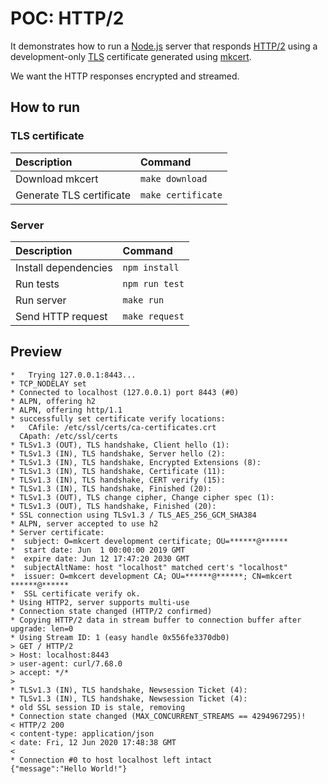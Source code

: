 # POC: HTTP/2

It demonstrates how to run a [Node.js](https://github.com/nodejs/node) server that responds [HTTP/2](https://en.wikipedia.org/wiki/HTTP/2) using a development-only [TLS](https://en.wikipedia.org/wiki/Transport_Layer_Security) certificate generated using [mkcert](https://github.com/FiloSottile/mkcert).

We want the HTTP responses encrypted and streamed.

## How to run

### TLS certificate

| Description | Command |
| :--- | :--- |
| Download mkcert | `make download` |
| Generate TLS certificate | `make certificate` |

### Server

| Description | Command |
| :--- | :--- |
| Install dependencies | `npm install` |
| Run tests | `npm run test` |
| Run server | `make run` |
| Send HTTP request | `make request` |

## Preview

```
*   Trying 127.0.0.1:8443...
* TCP_NODELAY set
* Connected to localhost (127.0.0.1) port 8443 (#0)
* ALPN, offering h2
* ALPN, offering http/1.1
* successfully set certificate verify locations:
*   CAfile: /etc/ssl/certs/ca-certificates.crt
  CApath: /etc/ssl/certs
* TLSv1.3 (OUT), TLS handshake, Client hello (1):
* TLSv1.3 (IN), TLS handshake, Server hello (2):
* TLSv1.3 (IN), TLS handshake, Encrypted Extensions (8):
* TLSv1.3 (IN), TLS handshake, Certificate (11):
* TLSv1.3 (IN), TLS handshake, CERT verify (15):
* TLSv1.3 (IN), TLS handshake, Finished (20):
* TLSv1.3 (OUT), TLS change cipher, Change cipher spec (1):
* TLSv1.3 (OUT), TLS handshake, Finished (20):
* SSL connection using TLSv1.3 / TLS_AES_256_GCM_SHA384
* ALPN, server accepted to use h2
* Server certificate:
*  subject: O=mkcert development certificate; OU=******@******
*  start date: Jun  1 00:00:00 2019 GMT
*  expire date: Jun 12 17:47:20 2030 GMT
*  subjectAltName: host "localhost" matched cert's "localhost"
*  issuer: O=mkcert development CA; OU=******@******; CN=mkcert ******@******
*  SSL certificate verify ok.
* Using HTTP2, server supports multi-use
* Connection state changed (HTTP/2 confirmed)
* Copying HTTP/2 data in stream buffer to connection buffer after upgrade: len=0
* Using Stream ID: 1 (easy handle 0x556fe3370db0)
> GET / HTTP/2
> Host: localhost:8443
> user-agent: curl/7.68.0
> accept: */*
> 
* TLSv1.3 (IN), TLS handshake, Newsession Ticket (4):
* TLSv1.3 (IN), TLS handshake, Newsession Ticket (4):
* old SSL session ID is stale, removing
* Connection state changed (MAX_CONCURRENT_STREAMS == 4294967295)!
< HTTP/2 200 
< content-type: application/json
< date: Fri, 12 Jun 2020 17:48:38 GMT
< 
* Connection #0 to host localhost left intact
{"message":"Hello World!"}
```
